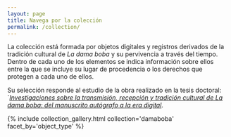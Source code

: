 ```yaml
---
layout: page
title: Navega por la colección
permalink: /collection/
---
```


La colección está formada por objetos digitales y registros derivados de la tradición cultural de _La dama boba_ y su pervivencia a través del tiempo. Dentro de cada uno de los elementos se indica información sobre ellos entre la que se incluye su lugar de procedencia o los derechos que protegen a cada uno de ellos.

Su selección responde al estudio de la obra realizado en la tesis doctoral: `[_Investigaciones sobre la transmisión, recepción y tradición cultural de La dama boba: del manuscrito autógrafo a la era digital_](http://hdl.handle.net/10803/689108).


{% include collection_gallery.html collection='damaboba' facet_by='object_type' %}
